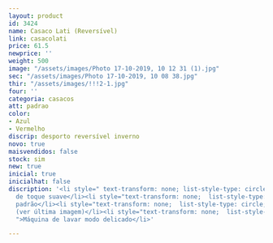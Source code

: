 ```yaml
---
layout: product
id: 3424
name: Casaco Lati (Reversível)
link: casacolati
price: 61.5
newprice: ''
weight: 500
image: "/assets/images/Photo 17-10-2019, 10 12 31 (1).jpg"
sec: "/assets/images/Photo 17-10-2019, 10 08 38.jpg"
thir: "/assets/images/!!!2-1.jpg"
four: ''
categoria: casacos
att: padrao
color:
- Azul
- Vermelho
discrip: desporto reversível inverno
novo: true
maisvendidos: false
stock: sim
new: true
inicial: true
inicialhat: false
discription: '<li style=" text-transform: none; list-style-type: circle; ">Tecido
  de toque suave</li><li style="text-transform: none;  list-style-type: circle; ">Casaco
  padrão</li><li style="text-transform: none;  list-style-type: circle; ">Padrão Reversível
  (ver última imagem)</li><li style="text-transform: none;  list-style-type: circle;
  ">Máquina de lavar modo delicado</li>'

---
```

